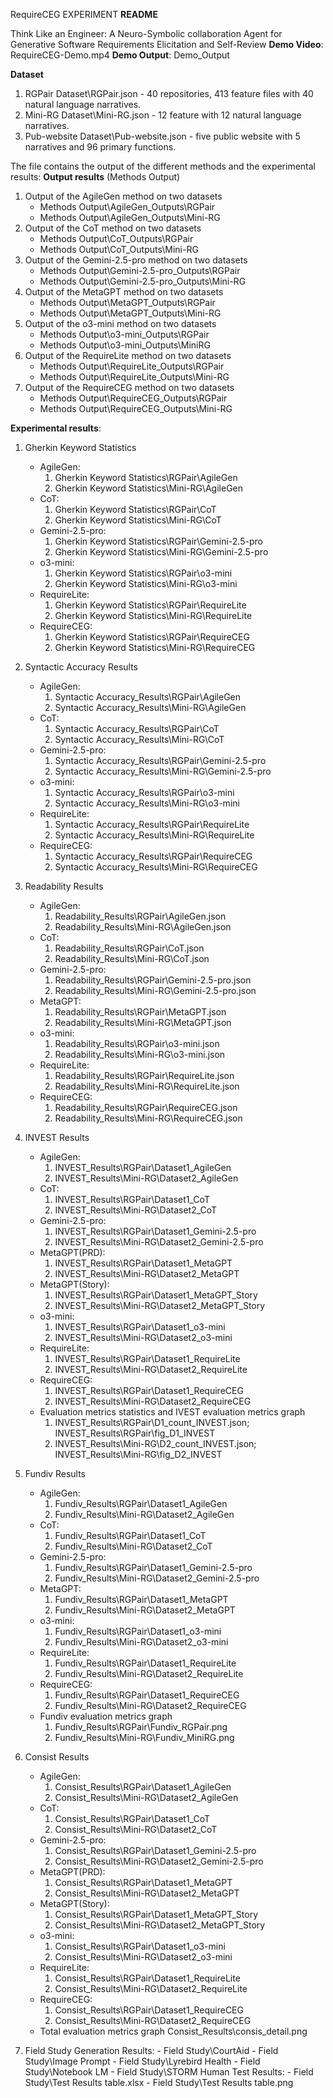 RequireCEG EXPERIMENT **README**

Think Like an Engineer: A Neuro-Symbolic collaboration Agent for Generative Software Requirements Elicitation and Self-Review
**Demo Video**: RequireCEG-Demo.mp4  **Demo Output**: Demo_Output

**Dataset**
1. RGPair Dataset\RGPair.json - 40 repositories, 413 feature files with 40 natural language narratives.
2. Mini-RG Dataset\Mini-RG.json - 12 feature with 12 natural language narratives.
3. Pub-website Dataset\Pub-website.json - five public website with 5 narratives and 96 primary functions.

The file contains the output of the different methods and the experimental results:
**Output results** (Methods Output)
1. Output of the AgileGen method on two datasets
    - Methods Output\AgileGen_Outputs\RGPair
    - Methods Output\AgileGen_Outputs\Mini-RG
2. Output of the CoT method on two datasets
    - Methods Output\CoT_Outputs\RGPair
    - Methods Output\CoT_Outputs\Mini-RG
3. Output of the Gemini-2.5-pro method on two datasets
    - Methods Output\Gemini-2.5-pro_Outputs\RGPair
    - Methods Output\Gemini-2.5-pro_Outputs\Mini-RG
4. Output of the MetaGPT method on two datasets
    - Methods Output\MetaGPT_Outputs\RGPair
    - Methods Output\MetaGPT_Outputs\Mini-RG
5. Output of the o3-mini method on two datasets
    - Methods Output\o3-mini_Outputs\RGPair
    - Methods Output\o3-mini_Outputs\MiniRG
6. Output of the RequireLite method on two datasets
    - Methods Output\RequireLite_Outputs\RGPair
    - Methods Output\RequireLite_Outputs\Mini-RG
7. Output of the RequireCEG method on two datasets
    - Methods Output\RequireCEG_Outputs\RGPair
    - Methods Output\RequireCEG_Outputs\Mini-RG

**Experimental results**:
1. Gherkin Keyword Statistics
    - AgileGen: 
        1) Gherkin Keyword Statistics\RGPair\AgileGen
        2) Gherkin Keyword Statistics\Mini-RG\AgileGen
    - CoT: 
        1) Gherkin Keyword Statistics\RGPair\CoT
        2) Gherkin Keyword Statistics\Mini-RG\CoT
    - Gemini-2.5-pro: 
        1) Gherkin Keyword Statistics\RGPair\Gemini-2.5-pro
        2) Gherkin Keyword Statistics\Mini-RG\Gemini-2.5-pro
    - o3-mini:
        1) Gherkin Keyword Statistics\RGPair\o3-mini
        2) Gherkin Keyword Statistics\Mini-RG\o3-mini
    - RequireLite:
        1) Gherkin Keyword Statistics\RGPair\RequireLite
        2) Gherkin Keyword Statistics\Mini-RG\RequireLite
    - RequireCEG:
        1) Gherkin Keyword Statistics\RGPair\RequireCEG
        2) Gherkin Keyword Statistics\Mini-RG\RequireCEG

2. Syntactic Accuracy Results
    - AgileGen: 
        1) Syntactic Accuracy_Results\RGPair\AgileGen
        2) Syntactic Accuracy_Results\Mini-RG\AgileGen
    - CoT: 
        1) Syntactic Accuracy_Results\RGPair\CoT
        2) Syntactic Accuracy_Results\Mini-RG\CoT
    - Gemini-2.5-pro: 
        1) Syntactic Accuracy_Results\RGPair\Gemini-2.5-pro
        2) Syntactic Accuracy_Results\Mini-RG\Gemini-2.5-pro
    - o3-mini:
        1) Syntactic Accuracy_Results\RGPair\o3-mini
        2) Syntactic Accuracy_Results\Mini-RG\o3-mini
    - RequireLite:
        1) Syntactic Accuracy_Results\RGPair\RequireLite
        2) Syntactic Accuracy_Results\Mini-RG\RequireLite
    - RequireCEG:
        1) Syntactic Accuracy_Results\RGPair\RequireCEG
        2) Syntactic Accuracy_Results\Mini-RG\RequireCEG

3. Readability Results
    - AgileGen: 
        1) Readability_Results\RGPair\AgileGen.json
        2) Readability_Results\Mini-RG\AgileGen.json
    - CoT: 
        1) Readability_Results\RGPair\CoT.json
        2) Readability_Results\Mini-RG\CoT.json
    - Gemini-2.5-pro: 
        1) Readability_Results\RGPair\Gemini-2.5-pro.json
        2) Readability_Results\Mini-RG\Gemini-2.5-pro.json
    - MetaGPT:
        1) Readability_Results\RGPair\MetaGPT.json
        2) Readability_Results\Mini-RG\MetaGPT.json
    - o3-mini:
        1) Readability_Results\RGPair\o3-mini.json
        2) Readability_Results\Mini-RG\o3-mini.json
    - RequireLite:
        1) Readability_Results\RGPair\RequireLite.json
        2) Readability_Results\Mini-RG\RequireLite.json
    - RequireCEG:
        1) Readability_Results\RGPair\RequireCEG.json
        2) Readability_Results\Mini-RG\RequireCEG.json

4. INVEST Results
    - AgileGen: 
        1) INVEST_Results\RGPair\Dataset1_AgileGen
        2) INVEST_Results\Mini-RG\Dataset2_AgileGen
    - CoT: 
        1) INVEST_Results\RGPair\Dataset1_CoT
        2) INVEST_Results\Mini-RG\Dataset2_CoT
    - Gemini-2.5-pro: 
        1) INVEST_Results\RGPair\Dataset1_Gemini-2.5-pro
        2) INVEST_Results\Mini-RG\Dataset2_Gemini-2.5-pro
    - MetaGPT(PRD):
        1) INVEST_Results\RGPair\Dataset1_MetaGPT
        2) INVEST_Results\Mini-RG\Dataset2_MetaGPT
    - MetaGPT(Story):
        1) INVEST_Results\RGPair\Dataset1_MetaGPT_Story
        2) INVEST_Results\Mini-RG\Dataset2_MetaGPT_Story
    - o3-mini:
        1) INVEST_Results\RGPair\Dataset1_o3-mini
        2) INVEST_Results\Mini-RG\Dataset2_o3-mini
    - RequireLite:
        1) INVEST_Results\RGPair\Dataset1_RequireLite
        2) INVEST_Results\Mini-RG\Dataset2_RequireLite
    - RequireCEG:
        1) INVEST_Results\RGPair\Dataset1_RequireCEG
        2) INVEST_Results\Mini-RG\Dataset2_RequireCEG
    - Evaluation metrics statistics and IVEST evaluation metrics graph
        1) INVEST_Results\RGPair\D1_count_INVEST.json; INVEST_Results\RGPair\fig_D1_INVEST
        2) INVEST_Results\Mini-RG\D2_count_INVEST.json; INVEST_Results\Mini-RG\fig_D2_INVEST

5. Fundiv Results
    - AgileGen: 
        1) Fundiv_Results\RGPair\Dataset1_AgileGen
        2) Fundiv_Results\Mini-RG\Dataset2_AgileGen
    - CoT: 
        1) Fundiv_Results\RGPair\Dataset1_CoT
        2) Fundiv_Results\Mini-RG\Dataset2_CoT
    - Gemini-2.5-pro: 
        1) Fundiv_Results\RGPair\Dataset1_Gemini-2.5-pro
        2) Fundiv_Results\Mini-RG\Dataset2_Gemini-2.5-pro
    - MetaGPT:
        1) Fundiv_Results\RGPair\Dataset1_MetaGPT
        2) Fundiv_Results\Mini-RG\Dataset2_MetaGPT
    - o3-mini:
        1) Fundiv_Results\RGPair\Dataset1_o3-mini
        2) Fundiv_Results\Mini-RG\Dataset2_o3-mini
    - RequireLite:
        1) Fundiv_Results\RGPair\Dataset1_RequireLite
        2) Fundiv_Results\Mini-RG\Dataset2_RequireLite
    - RequireCEG:
        1) Fundiv_Results\RGPair\Dataset1_RequireCEG
        2) Fundiv_Results\Mini-RG\Dataset2_RequireCEG
    - Fundiv evaluation metrics graph
        1) Fundiv_Results\RGPair\Fundiv_RGPair.png
        2) Fundiv_Results\Mini-RG\Fundiv_MiniRG.png

6. Consist Results
    - AgileGen: 
        1) Consist_Results\RGPair\Dataset1_AgileGen
        2) Consist_Results\Mini-RG\Dataset2_AgileGen
    - CoT: 
        1) Consist_Results\RGPair\Dataset1_CoT
        2) Consist_Results\Mini-RG\Dataset2_CoT
    - Gemini-2.5-pro: 
        1) Consist_Results\RGPair\Dataset1_Gemini-2.5-pro
        2) Consist_Results\Mini-RG\Dataset2_Gemini-2.5-pro
    - MetaGPT(PRD):
        1) Consist_Results\RGPair\Dataset1_MetaGPT
        2) Consist_Results\Mini-RG\Dataset2_MetaGPT
    - MetaGPT(Story):
        1) Consist_Results\RGPair\Dataset1_MetaGPT_Story
        2) Consist_Results\Mini-RG\Dataset2_MetaGPT_Story
    - o3-mini:
        1) Consist_Results\RGPair\Dataset1_o3-mini
        2) Consist_Results\Mini-RG\Dataset2_o3-mini
    - RequireLite:
        1) Consist_Results\RGPair\Dataset1_RequireLite
        2) Consist_Results\Mini-RG\Dataset2_RequireLite
    - RequireCEG:
        1) Consist_Results\RGPair\Dataset1_RequireCEG
        2) Consist_Results\Mini-RG\Dataset2_RequireCEG
    - Total evaluation metrics graph
        Consist_Results\consis_detail.png

7. Field Study
    Generation Results:
        - Field Study\CourtAid
        - Field Study\Image Prompt
        - Field Study\Lyrebird Health
        - Field Study\Notebook LM
        - Field Study\STORM
    Human Test Results:
        - Field Study\Test Results table.xlsx
        - Field Study\Test Results table.png